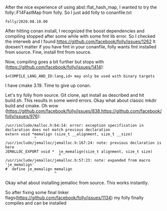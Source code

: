 After the nice experience of using absl::flat_hash_map, I wanted to try the folly::F14FastMap from folly.
So I just add folly to conanfile.txt

```
folly/2020.08.10.00
```

After hitting conan install, I recognized the boost dependencies and compiling stopped after some while with some fmt lib error.
So I checked the interweb and I found https://github.com/facebook/folly/issues/1262
It doesen't matter if you have fmt in your conanfile, folly wants fmt installed from source.
Fine, install fmt from source.

Now, compiling goes a bit further but stops with (https://github.com/facebook/folly/issues/1414):
```
$<COMPILE_LANG_AND_ID:lang,id> may only be used with binary targets
```
I have cmake 3.19. Time to give up conan.

Let's try folly from source.
Git clone, apt install as described and hit build.sh. 
This results in some weird errors.
Okay what about classic mkdir build and cmake.
Oh wow (https://github.com/facebook/folly/issues/838,https://github.com/facebook/folly/issues/976):

```
/usr/include/malloc.h:64:14: error: exception specification in declaration does not match previous declaration
extern void *memalign (size_t __alignment, size_t __size)
             ^
/usr/include/jemalloc/jemalloc.h:167:24: note: previous declaration is here
JEMALLOC_EXPORT void *  je_memalign(size_t alignment, size_t size)
                        ^
/usr/include/jemalloc/jemalloc.h:57:23: note: expanded from macro 'je_memalign'
#  define je_memalign memalign
                      ^
```

Okay what about installing jemalloc from source.
This works instantly.

So after fixing some final linker flags(https://github.com/facebook/folly/issues/1134) my folly finally compiles and can be installed
